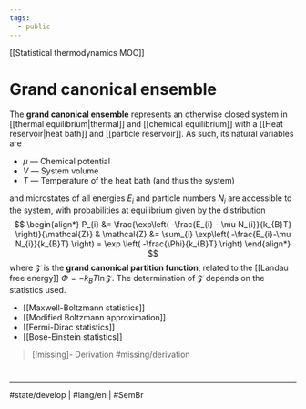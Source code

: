 ```yaml
---
tags:
  - public
---
```

[[Statistical thermodynamics MOC]]
# Grand canonical ensemble

The **grand canonical ensemble** represents an otherwise closed system in [[thermal equilibrium|thermal]] and [[chemical equilibrium]] with a [[Heat reservoir|heat bath]] and [[particle reservoir]].
As such, its natural variables are

- $\mu$ — Chemical potential
- $V$ — System volume
- $T$ — Temperature of the heat bath (and thus the system)

and microstates of all energies $E_{i}$ and particle numbers $N_{i}$ are accessible to the system,
with probabilities at equilibrium given by the distribution
$$
\begin{align*}
P_{i} &= \frac{\exp\left( -\frac{E_{i} - \mu N_{i}}{k_{B}T} \right)}{\mathcal{Z}} &
\mathcal{Z} &= \sum_{i} \exp\left( -\frac{E_{i}-\mu N_{i}}{k_{B}T} \right) = \exp \left( -\frac{\Phi}{k_{B}T} \right)
\end{align*}
$$
where $\mathcal{Z}$ is the **grand canonical partition function**,
related to the [[Landau free energy]] $\Phi = -k_{B}T \ln \mathcal{Z}$.
The determination of $\mathcal{Z}$ depends on the statistics used.

- [[Maxwell-Boltzmann statistics]]
- [[Modified Boltzmann approximation]]
- [[Fermi-Dirac statistics]]
- [[Bose-Einstein statistics]]

> [!missing]- Derivation
> #missing/derivation

#
---
#state/develop | #lang/en | #SemBr
